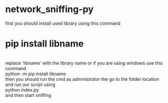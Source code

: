 # network_sniffing-py
first you should install used library using this command <br>
<h1>pip install libname</h1><br>
replace 'libname' with the library name 
or if you are using windows use this command <br>
python -m pip install libname<br>
then you should run the cmd as administrator 
the go to the folder location and run our script using <br>
python index.py<br>
and then start sniffing 

